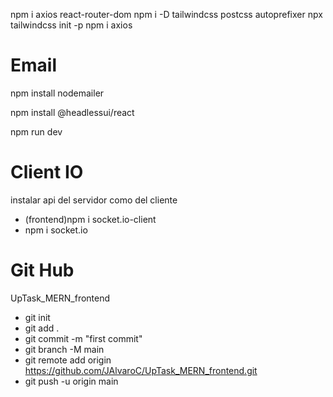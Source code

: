 npm i axios react-router-dom
npm i -D tailwindcss postcss autoprefixer
npx tailwindcss init -p
npm i axios
# Email
npm install nodemailer

npm install @headlessui/react

npm run dev
# Client IO
instalar api del servidor como del cliente
+ (frontend)npm i socket.io-client 
+ npm i socket.io
<!-- NOTE: tener cuidado con la ruta localhost:3000/ -->
# Git Hub
UpTask_MERN_frontend
+ git init
+ git add .
+ git commit -m "first commit"
+ git branch -M main
+ git remote add origin https://github.com/JAlvaroC/UpTask_MERN_frontend.git
+ git push -u origin main